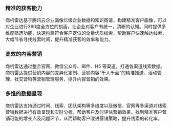 ### 精准的获客能力
商机雷达基于腾讯云企业画像亿级企业数据和知识图谱，构建精准客户画像，可以对企业进行360度全方位的刻画，让企业对客户有统一，清晰的认知。同时提供多维度筛选功能，快速构建符合客户定位的全量优质线索，帮助客户快速触达线索，大幅节省寻找线索时间，提升精准获客的效率和能力。

### 高效的内容营销
商机雷达通过整合官网、微信公众号、邮件、H5 等渠道，打通各渠道线索数据。商机雷达提供营销内容的差异化定制、营销内容“千人千面”的精准推送、活动管理、社交营销等营销管理服务，提升内容营销的效果。

### 多维的数据呈现
商机雷达支持通过时间、线索、团队架构等多维度以及微信、官网等多渠道对线索营销数据进行有效呈现和实时分析，帮助客户及时评估营销效果，找到精准客户营销可能的增长点及问题环节，从而帮助客户改进营销策略，提升线索的转化率。
